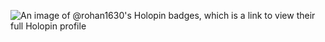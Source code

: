 ![An image of @rohan1630's Holopin badges, which is a link to view their full Holopin profile](https://holopin.me/rohan1630)